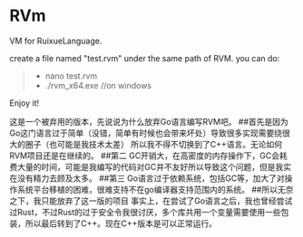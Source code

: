 # RVm
VM for RuixueLanguage.

create a file named "test.rvm" under the same path of RVM.
you can do:
> * nano test.rvm
> * ./rvm_x64.exe //on windows

Enjoy it!

这是一个被弃用的版本，先说说为什么放弃Go语言编写RVM吧。
##首先是因为Go这门语言过于简单（没错，简单有时候也会带来坏处）导致很多实现需要绕很大的圈子（也可能是我技术太差） 所以我不得不切换到了C++语言。无论如何
RVM项目还是在继续的。
##第二 GC开销大，在高密度的内存操作下，GC会耗费大量的时间，可能是我编写的代码对GC并不友好所以导致这个问题，但是我实在没有精力去顾及太多。
##第三 Go语言过于依赖系统，包括GC等，加大了对操作系统平台移植的困难，很难支持不在go编译器支持范围内的系统。
##所以无奈之下，我只能放弃了这一版的项目
事实上，在尝试了Go语言之后，我也曾经尝试过Rust，不过Rust的过于安全令我很讨厌，多个库共用一个变量需要使用一些包装，所以最后转到了C++。现在C++版本是可以正常运行。
